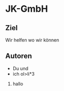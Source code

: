 # JK-GmbH

## Ziel 
Wir helfen wo wir können 

## Autoren
* Du und 
* ich
ol>li*3
<ol>
<li>hallo 
</ol>
